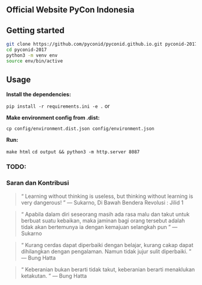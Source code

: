 ## Official Website PyCon Indonesia

## Getting started

```bash
git clone https://github.com/pyconid/pyconid.github.io.git pyconid-2017
cd pyconid-2017
python3 -m venv env
source env/bin/active
```

## Usage

**Install the dependencies:**

`pip install -r requirements.ini -e .` or 

**Make environment config from .dist:**

`cp config/environment.dist.json config/environment.json`


**Run:**

`make html`
`cd output && python3 -m http.server 8087`

### TODO:
     

### Saran dan Kontribusi

> “ Learning without thinking is useless, but thinking without learning is very dangerous! ” 
> ― Sukarno, Di Bawah Bendera Revolusi : Jilid 1

> “ Apabila dalam diri seseorang masih ada rasa malu dan takut untuk berbuat suatu kebaikan, maka jaminan bagi orang tersebut adalah tidak akan bertemunya ia dengan kemajuan selangkah pun ” 
> ― Sukarno

> “ Kurang cerdas dapat diperbaiki dengan belajar, kurang cakap dapat dihilangkan dengan pengalaman. Namun tidak jujur sulit diperbaiki. ”
> ― Bung Hatta

> “ Keberanian bukan berarti tidak takut, keberanian berarti menaklukan ketakutan. ”
> ― Bung Hatta
